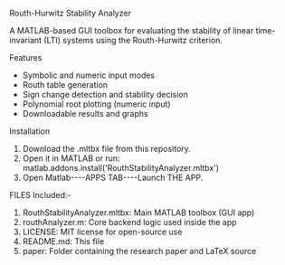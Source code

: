 Routh-Hurwitz Stability Analyzer

A MATLAB-based GUI toolbox for evaluating the stability of linear time-invariant (LTI) systems using the Routh-Hurwitz criterion.

Features
- Symbolic and numeric input modes
- Routh table generation
- Sign change detection and stability decision
- Polynomial root plotting (numeric input)
- Downloadable results and graphs

Installation
1. Download the .mltbx file from this repository.
2. Open it in MATLAB or run:
   matlab.addons.install('RouthStabilityAnalyzer.mltbx')
3. Open Matlab----APPS TAB----Launch THE APP.

FILES Included:-
1. RouthStabilityAnalyzer.mltbx: Main MATLAB toolbox (GUI app)
2. routhAnalyzer.m: Core backend logic used inside the app
3. LICENSE: MIT license for open-source use
4. README.md: This file
5. paper: Folder containing the research paper and LaTeX source
